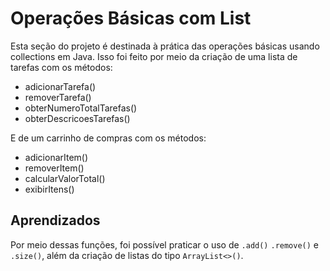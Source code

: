 # Operações Básicas com List
Esta seção do projeto é destinada à prática das operações básicas usando collections em Java. Isso foi feito por meio da criação de uma lista de tarefas com os métodos:
- adicionarTarefa()
- removerTarefa()
- obterNumeroTotalTarefas()
- obterDescricoesTarefas()

E de um carrinho de compras com os métodos:
- adicionarItem()
- removerItem()
- calcularValorTotal()
- exibirItens()

## Aprendizados
Por meio dessas funções, foi possível praticar o uso de `.add()` `.remove()` e `.size()`, além da criação de listas do tipo `ArrayList<>()`.